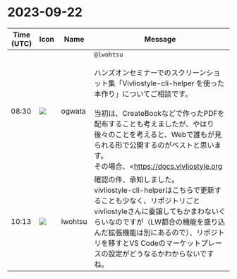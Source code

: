 # 2023-09-22

|Time (UTC)|Icon|Name|Message|
|---|---|---|---|
|08:30|![](https://avatars.slack-edge.com/2019-11-22/845042642576_070441337abaca9fb7b3_72.png)|ogwata|`@lwohtsu`<br><br>ハンズオンセミナーでのスクリーンショット集「Vivliostyle-cli-helper を使った本作り」についてご相談です。<br><br>当初は、CreateBookなどで作ったPDFを配布することも考えましたが、やはり後々のことを考えると、Webで誰もが見られる形で公開するのがベストと思います。<br>その場合、<https://docs.vivliostyle.org|docs.vivliostyle.org>と同じSSGで制作するのが一番手っ取り早いのですが、vivliostyle-cli-helperは私達のプロダクトではありませんから、ドキュメントのページに掲載することはできません。となると、データはvivliostyle.orgに置くとしても、ハンズオンセミナーのページからリンクする形がよいかなと思っています。イベント報告のブログも書く予定なので、そこでもリンクを張ろうと思います。<br><br>そういうわけで、「vivliostyle-cli-helper-doc」というリポジトリを、<https://github.com/vivliostyle> の下に作り、これを<https://vivliostyle.org/ja/hands-on/1/|講師に教わりながら、Vivliostyleで本を作る！> からリンクする形で進めようと思うのですが、それでよいでしょうか？　OKでしたら、PRの際に大津さんをレビュアーとしてご招待しますので、確認をお願いいたします。<br><blockquote>Vivliostyle — open source, web browser based CSS typesetting engine project</blockquote><br><blockquote>An open source project for a new typesetting system fitting for digital and web publishing based on the latest web standard technology</blockquote>|
|10:13|![](https://secure.gravatar.com/avatar/6a1342affe7c337c61db338b633abef3.jpg?s=72&d=https%3A%2F%2Fa.slack-edge.com%2Fdf10d%2Fimg%2Favatars%2Fava_0024-72.png)|lwohtsu|確認の件、承知しました。<br>vivliostyle-cli-helperはこちらで更新することも少なく、リポジトリごとvivliostyleさんに委譲してもかまわないぐらいなのですが（LW都合の機能を盛り込んだ拡張機能は別にあるので）、リポジトリを移すとVS Codeのマーケットプレースの設定がどうなるかわからないですね。|
